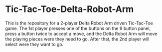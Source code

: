 # Tic-Tac-Toe-Delta-Robot-Arm
This is the repository for a 2-player Delta Robot Arm driven Tic-Tac-Toe game. The 1st player presses one of the buttons on the 9 button panel, press a button twice to accept a move, and the Delta Robot Arm will move the playing pieces were they need to go. After that, the 2nd player will select were they want to go. 
